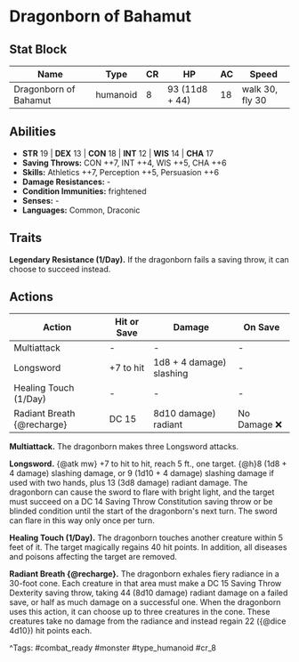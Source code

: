 # Dragonborn of Bahamut

## Stat Block

| Name | Type | CR | HP | AC | Speed |
|------|------|----|----|----|-------|
| Dragonborn of Bahamut | humanoid | 8 | 93 (11d8 + 44) | 18 | walk 30, fly 30 |

## Abilities

- **STR** 19 | **DEX** 13 | **CON** 18 | **INT** 12 | **WIS** 14 | **CHA** 17
- **Saving Throws:** CON ++7, INT ++4, WIS ++5, CHA ++6  
- **Skills:** Athletics ++7, Perception ++5, Persuasion ++6  
- **Damage Resistances:** -  
- **Condition Immunities:** frightened  
- **Senses:** -  
- **Languages:** Common, Draconic

## Traits

**Legendary Resistance (1/Day).** If the dragonborn fails a saving throw, it can choose to succeed instead.


## Actions

| Action | Hit or Save | Damage | On Save |
|--------|--------------|--------|----------|
| Multiattack | - | - | - |
| Longsword | +7 to hit | 1d8 + 4 damage) slashing | - |
| Healing Touch (1/Day) | - | - | - |
| Radiant Breath {@recharge} | DC 15 | 8d10 damage) radiant | No Damage ❌ |

**Multiattack.** The dragonborn makes three Longsword attacks.

**Longsword.** {@atk mw} +7 to hit to hit, reach 5 ft., one target. {@h}8 (1d8 + 4 damage) slashing damage, or 9 (1d10 + 4 damage) slashing damage if used with two hands, plus 13 (3d8 damage) radiant damage. The dragonborn can cause the sword to flare with bright light, and the target must succeed on a DC 14 Saving Throw Constitution saving throw or be blinded condition until the start of the dragonborn's next turn. The sword can flare in this way only once per turn.

**Healing Touch (1/Day).** The dragonborn touches another creature within 5 feet of it. The target magically regains 40 hit points. In addition, all diseases and poisons affecting the target are removed.

**Radiant Breath {@recharge}.** The dragonborn exhales fiery radiance in a 30-foot cone. Each creature in that area must make a DC 15 Saving Throw Dexterity saving throw, taking 44 (8d10 damage) radiant damage on a failed save, or half as much damage on a successful one. When the dragonborn uses this action, it can choose up to three creatures in the cone. These creatures take no damage from the radiance and instead regain 22 ({@dice 4d10}) hit points each.


^Tags: #combat_ready #monster #type_humanoid #cr_8